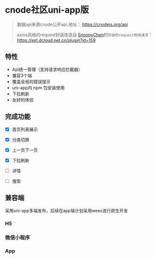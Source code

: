 # cnode社区uni-app版

> 数据api来源cnode公开api,地址： https://cnodejs.org/api
>
> axios风格的request封装改造自 [SnoopyChen](https://ext.dcloud.net.cn/publisher?id=1260)的`封装的request网络请求`：https://ext.dcloud.net.cn/plugin?id=159



## 特性

- Api统一管理（支持请求响应拦截器）
- 兼容3个端
- 覆盖全局的错误提示
- uni-app内 npm 包安装使用
- 下拉刷新
- 友好的体验



## 完成功能

- [x] 首页列表展示
- [x] 分类切换
- [x] 上一页下一页
- [x] 下拉刷新
- [ ] 详情
- [ ] 搜索



## 兼容端

采用uni-app多端发布，后续在app端计划采用weex进行原生开发

### H5



### 微信小程序



### App
